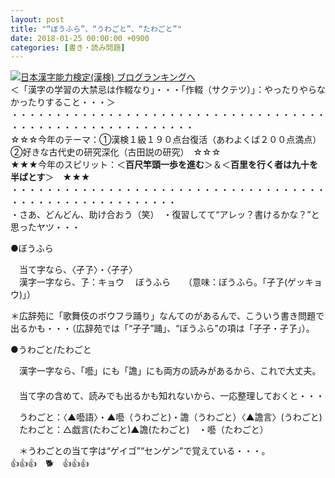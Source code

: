 ```yaml
---
layout: post
title: "“ぼうふら”、“うわごと”、“たわごと”"
date: 2018-01-25 00:00:00 +0900
categories: [書き・読み問題]
---
```


[![](/syuusyuu9701/assets/images/“ぼうふら”、“うわごと”、“たわごと”-br_c_3028_1.gif)](http://blog.with2.net/link.php?1659096:3028 "日本漢字能力検定(漢検) ブログランキングへ")[日本漢字能力検定(漢検) ブログランキングへ](http://blog.with2.net/link.php?1659096:3028)  
＜「漢字の学習の大禁忌は作輟なり」・・・「作輟（サクテツ）」：やったりやらなかったりすること・・・＞  
・・・・・・・・・・・・・・・・・・・・・・・・・・・・・・・・・・・・・・・・・・・・・・・・・・・・・・・・・  
☆☆☆今年のテーマ：①漢検１級１９０点台復活（あわよくば２００点満点）　②好きな古代史の研究深化（古田説の研究）　☆☆☆  
★★★今年のスピリット：＜**百尺竿頭一歩を進む**＞＆＜**百里を行く者は九十を半ばとす**＞　★★★  
・・・・・・・・・・・・・・・・・・・・・・・・・・・・・・・・・・・・・・・・・・・・・・・・・・・・・・・  
・さあ、どんどん、助け合おう（笑）　・復習してて“アレッ？書けるかな？”と思ったヤツ・・・  
  
●ぼうふら  
  
　当て字なら、〈孑孒〉・〈孑孑〉  
　漢字一字なら、孒：キョウ　 ぼうふら　　（意味：ぼうふら。「孑孒(ゲッキョウ)」）  
  
＊広辞苑に「歌舞伎のボウフラ踊り」なんてのがあるんで、こういう書き問題で出るかも・・・（広辞苑では「“孑孑”踊」、“ぼうふら”の項は「孑孑・孑孒」）。  
  
●うわごと/たわごと  
  
　漢字一字なら、「囈」にも「譫」にも両方の読みがあるから、これで大丈夫。  
　  
　当て字の含めて、読みでも出るかも知れないから、一応整理しておくと・・・  
  
　うわごと：〈▲囈語〉・▲囈（うわごと)・譫（うわごと）〈▲譫言〉(うわごと)  
　たわごと：△戯言(たわごと)▲譫(たわごと)　・囈（たわごと）  
  
　＊うわごとの当て字は“ゲイゴ”“センゲン”で覚えている・・・。  
👍👍👍　🐕　👍👍👍